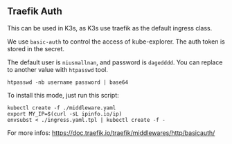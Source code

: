 ## Traefik Auth

This can be used in K3s, as K3s use traefik as the default ingress class.

We use `basic-auth` to control the access of kube-explorer. The auth token is stored in the secret.

The default user is `niusmallnan`, and password is `dagedddd`. You can replace to another value with `htpasswd` tool.

```
htpasswd -nb username password | base64
```

To install this mode, just run this script:

```
kubectl create -f ./middleware.yaml
export MY_IP=$(curl -sL ipinfo.io/ip)
envsubst < ./ingress.yaml.tpl | kubectl create -f -
```

For more infos: https://doc.traefik.io/traefik/middlewares/http/basicauth/
